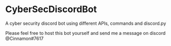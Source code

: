 # CyberSecDiscordBot

A cyber security discord bot using different APIs, commands and discord.py

Please feel free to host this bot yourself and send me a message on discord @Cinnamon#7617
